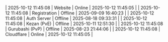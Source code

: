 | 2025-10-12 11:45:08 | Website | Online | 2025-10-12 11:45:05 |
| 2025-10-12 11:45:08 | Registration | Offline | 2025-09-09 16:40:23 |
| 2025-10-12 11:45:08 | Auth Server | Offline | 2025-08-18 09:33:31 |
| 2025-10-12 11:45:08 | Kezan (PvE) | Offline | 2025-10-11 12:51:30 |
| 2025-10-12 11:45:08 | Gurubashi (PvP) | Offline | 2025-08-23 21:44:06 |
| 2025-10-12 11:45:08 | Cloudflare | Online | 2025-10-12 11:45:05 |
